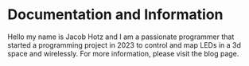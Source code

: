 # Documentation and Information
Hello my name is Jacob Hotz and I am a passionate programmer that started a programming project in 2023 to control and map LEDs in a 3d space and wirelessly. For more information, please visit the blog page.  